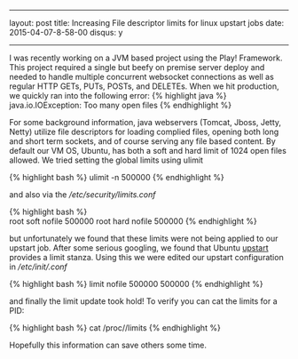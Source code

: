 ---
layout: post
title: Increasing File descriptor limits for linux upstart jobs
date: 2015-04-07-8-58-00
disqus: y
___

 I was recently working on a JVM based project using the Play! Framework. This project required a single but beefy on premise server deploy and needed to handle multiple concurrent websocket connections as well as regular HTTP GETs, PUTs, POSTs, and DELETEs. When we hit production, we quickly ran into the following error:
{% highlight java %}
java.io.IOException: Too many open files
{% endhighlight %}

For some background information, java webservers (Tomcat, Jboss, Jetty, Netty) utilize file descriptors for loading complied files, opening both long and short term sockets, and of course serving any file based content. By default our VM OS, Ubuntu, has both a soft and hard limit of 1024 open files allowed. We tried setting the global limits using ulimit

{% highlight bash %}
ulimit -n 500000
{% endhighlight %} 

and also via the <i>/etc/security/limits.conf</i>

{% highlight bash %}  
  root           soft    nofile          500000
  root           hard    nofile          500000
{% endhighlight %}

but unfortunately we found that these limits were not being applied to our upstart job. After some serious googling, we found that Ubuntu [upstart](http://upstart.ubuntu.com/wiki/Stanzas#limit) provides a limit stanza. Using this we were edited our upstart configuration in <i>/etc/init/<job>.conf</i> 

{% highlight bash %}
  limit nofile 500000 500000
{% endhighlight %}

and finally the limit update took hold! To verify you can cat the limits for a PID:

{% highlight bash %}
  cat /proc/<PID>/limits
{% endhighlight %}
 
Hopefully this information can save others some time.

